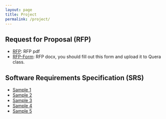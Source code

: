 ```yaml
---
layout: page
title: Project
permalink: /project/
---
```


## Request for Proposal (RFP)
* [RFP](/static_files/presentations/RFP-40418.pdf): RFP pdf
* [RFP-Form](/static_files/presentations/RFI-Form.docx): RFP docx, you should fill out this form and upload it to Quera class.

## Software Requirements Specification (SRS)
* [Sample 1](https://www.academia.edu/23076585/Software_Requirements_Specification_Document_%D9%85%D8%B3%D8%AA%D9%86%D8%AF_%D8%A7%D9%81%D8%B2%D8%A7%D8%B1_%D9%86%D8%B1%D9%85_%D9%87%D8%A7%D9%8A_%D9%86%DB%8C%D8%A7%D8%B2%D9%85%D9%86%D8%AF%D9%8A_%D8%AA%D9%88%D8%B5%DB%8C%D9%81_%D9%85%D8%B3%D8%AA%D9%86%D8%AF_%D8%A7%D9%81%D8%B2%D8%A7%D8%B1_%D9%86%D8%B1%D9%85_%D9%87%D8%A7%D9%8A_%D9%86%DB%8C%D8%A7%D8%B2%D9%85%D9%86%D8%AF%D9%8A_%D8%AA%D9%88%D8%B5%DB%8C%D9%81)
* [Sample 2](https://doict.gov.bd/sites/default/files/files/doict.portal.gov.bd/notices/dd46d416_8ade_451a_8121_cc8bd56f83ad/2022-01-09-04-14-e5d865e195acba3dc0f70de53c14ac78.pdf)
* [Sample 3](https://www.linkedin.com/pulse/%DA%A9%D9%84%DB%8C%D8%A7%D8%AA%DB%8C-%D8%AF%D8%B1%D8%A8%D8%A7%D8%B1%D9%87-%D8%B3%D9%86%D8%AF-srs-hamed-farzanefar-you7f/)
* [Sample 4]()
* [Sample 5]()
